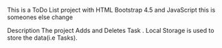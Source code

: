 This is a ToDo List project with HTML Bootstrap 4.5 and JavaScript 
this is someones else change

Description
The project Adds and Deletes Task .
Local Storage is used to store the data(i.e Tasks).
